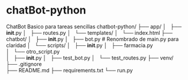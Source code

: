 # chatBot-python
ChatBot Basico para tareas sencillas
chatbot-python/
├── app/
│   ├── __init__.py
│   ├── routes.py
│   └── templates/
│       └── index.html
├── chatbot/
│   ├── __init__.py
│   ├── bot.py  # Renombrado de main.py para claridad
│   └── scripts/
│       ├── __init__.py
│       ├── farmacia.py  
│       └── otro_script.py  
│   ├── __init__.py
│   ├── test_bot.py
│   └── test_routes.py
├── venv/  
├── .gitignore  
├── README.md
├── requirements.txt
└── run.py  